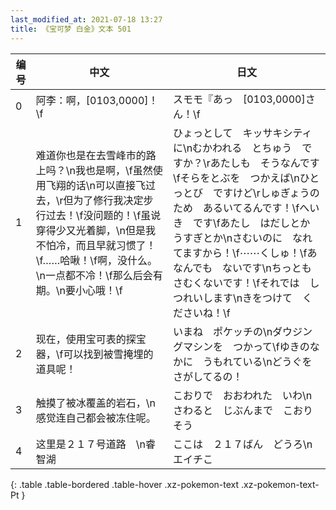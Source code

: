 ```yaml
---
last_modified_at: 2021-07-18 13:27
title: 《宝可梦 白金》文本 501
---
```

| 编号 | 中文 | 日文 |
| ---- | ---- | ---- |
| 0 | 阿李：啊，[0103,0000]！\f | スモモ『あっ　[0103,0000]さん！\f |
| 1 | 难道你也是在去雪峰市的路上吗？\n我也是啊，\f虽然使用飞翔的话\n可以直接飞过去，\r但为了修行我决定步行过去！\f没问题的！\f虽说穿得少又光着脚，\n但是我不怕冷，而且早就习惯了！\f……哈啾！\f啊，没什么。\n一点都不冷！\f那么后会有期。\n要小心哦！\f | ひょっとして　キッサキシティに\nむかわれる　とちゅう　ですか？\rあたしも　そうなんです\fそらをとぶを　つかえば\nひとっとび　ですけど\rしゅぎょうのため　あるいてるんです！\fへいき　です\fあたし　はだしとか　うすぎとか\nさむいのに　なれてますから！\f⋯⋯くしゅ！\fあ　なんでも　ないです\nちっとも　さむくないです！\fそれでは　しつれいします\nきをつけて　くださいね！\f |
| 2 | 现在，使用宝可表的探宝器，\f可以找到被雪掩埋的道具呢！ | いまね　ポケッチの\nダウジングマシンを　つかって\fゆきのなかに　うもれている\nどうぐを　さがしてるの！ |
| 3 | 触摸了被冰覆盖的岩石，\n感觉连自己都会被冻住呢。 | こおりで　おおわれた　いわ\nさわると　じぶんまで　こおりそう |
| 4 | 这里是２１７号道路　\n睿智湖 | ここは　２１７ばん　どうろ\nエイチこ |
{: .table .table-bordered .table-hover .xz-pokemon-text .xz-pokemon-text-Pt }